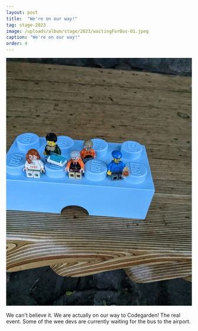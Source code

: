 ```yaml
---
layout: post
title:  "We're on our way!"
tag: stage-2023
image: /uploads/album/stage/2023/waitingForBus-01.jpeg
caption: "We're on our way!"
order: 4
---
```


![](/uploads/album/stage/2023/waitingForBus-01.jpeg)

We can't believe it. We are actually on our way to Codegarden! 
The real event. Some of the wee devs are currently waiting for the bus to the airport. 

